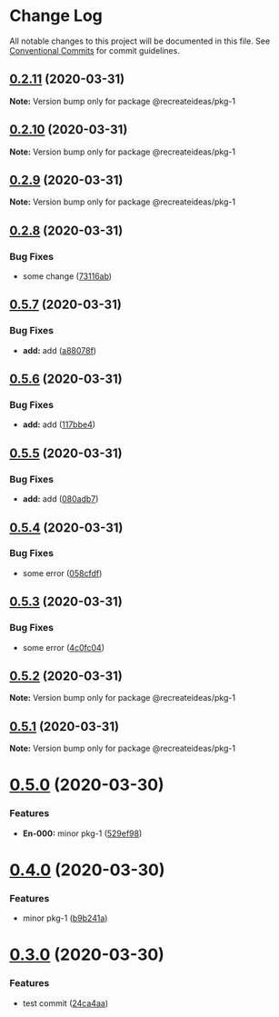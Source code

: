 # Change Log

All notable changes to this project will be documented in this file.
See [Conventional Commits](https://conventionalcommits.org) for commit guidelines.

## [0.2.11](https://github.com/recreateideas/lerna-monorepo/compare/@recreateideas/pkg-1@0.2.10...@recreateideas/pkg-1@0.2.11) (2020-03-31)

**Note:** Version bump only for package @recreateideas/pkg-1





## [0.2.10](https://github.com/recreateideas/lerna-monorepo/compare/@recreateideas/pkg-1@0.2.9...@recreateideas/pkg-1@0.2.10) (2020-03-31)

**Note:** Version bump only for package @recreateideas/pkg-1





## [0.2.9](https://github.com/recreateideas/lerna-monorepo/compare/@recreateideas/pkg-1@0.2.8...@recreateideas/pkg-1@0.2.9) (2020-03-31)

**Note:** Version bump only for package @recreateideas/pkg-1





## [0.2.8](https://github.com/recreateideas/lerna-monorepo/compare/@recreateideas/pkg-1@0.5.7...@recreateideas/pkg-1@0.2.8) (2020-03-31)


### Bug Fixes

* some change ([73116ab](https://github.com/recreateideas/lerna-monorepo/commit/73116ab276fb45feaab8b68db519293da5d4e6a2))





## [0.5.7](https://github.com/recreateideas/lerna-monorepo/compare/@recreateideas/pkg-1@0.5.6...@recreateideas/pkg-1@0.5.7) (2020-03-31)


### Bug Fixes

* **add:** add ([a88078f](https://github.com/recreateideas/lerna-monorepo/commit/a88078f971f42b8184d3f9e21650df4bdd52fad1))





## [0.5.6](https://github.com/recreateideas/lerna-monorepo/compare/@recreateideas/pkg-1@0.5.5...@recreateideas/pkg-1@0.5.6) (2020-03-31)


### Bug Fixes

* **add:** add ([117bbe4](https://github.com/recreateideas/lerna-monorepo/commit/117bbe461a7ec591606c8141e9783fc188583fd6))





## [0.5.5](https://github.com/recreateideas/lerna-monorepo/compare/@recreateideas/pkg-1@0.5.4...@recreateideas/pkg-1@0.5.5) (2020-03-31)


### Bug Fixes

* **add:** add ([080adb7](https://github.com/recreateideas/lerna-monorepo/commit/080adb72f5c0c9b130ab121d25ac911e7168a2a1))





## [0.5.4](https://github.com/recreateideas/lerna-monorepo/compare/@recreateideas/pkg-1@0.5.3...@recreateideas/pkg-1@0.5.4) (2020-03-31)


### Bug Fixes

* some error ([058cfdf](https://github.com/recreateideas/lerna-monorepo/commit/058cfdf8e9a35ad10d0ebf4ba2ec5210a0449bc6))





## [0.5.3](https://github.com/recreateideas/lerna-monorepo/compare/@recreateideas/pkg-1@0.5.2...@recreateideas/pkg-1@0.5.3) (2020-03-31)


### Bug Fixes

* some error ([4c0fc04](https://github.com/recreateideas/lerna-monorepo/commit/4c0fc04c320df2b601cbee1ace92fd60df605f2d))





## [0.5.2](https://github.com/recreateideas/lerna-monorepo/compare/@recreateideas/pkg-1@0.5.1...@recreateideas/pkg-1@0.5.2) (2020-03-31)

**Note:** Version bump only for package @recreateideas/pkg-1





## [0.5.1](https://github.com/recreateideas/lerna-monorepo/compare/@recreateideas/pkg-1@0.5.0...@recreateideas/pkg-1@0.5.1) (2020-03-31)

**Note:** Version bump only for package @recreateideas/pkg-1





# [0.5.0](https://github.com/recreateideas/lerna-monorepo/compare/@recreateideas/pkg-1@0.4.0...@recreateideas/pkg-1@0.5.0) (2020-03-30)


### Features

* **En-000:** minor pkg-1 ([529ef98](https://github.com/recreateideas/lerna-monorepo/commit/529ef98963919377755524514d666364e1a8577d))





# [0.4.0](https://github.com/recreateideas/lerna-monorepo/compare/@recreateideas/pkg-1@0.3.0...@recreateideas/pkg-1@0.4.0) (2020-03-30)


### Features

* minor pkg-1 ([b9b241a](https://github.com/recreateideas/lerna-monorepo/commit/b9b241a87c68dfe1b736d80258dd0f933d3ab00a))





# [0.3.0](https://github.com/recreateideas/lerna-monorepo/compare/@recreateideas/pkg-1@0.2.1...@recreateideas/pkg-1@0.3.0) (2020-03-30)


### Features

* test commit ([24ca4aa](https://github.com/recreateideas/lerna-monorepo/commit/24ca4aa3ea8048618acb1011affac2c439272828))
